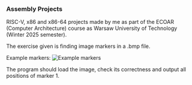 ### Assembly Projects

RISC-V, x86 and x86-64 projects made by me as part of the ECOAR (Computer Architecture) course as Warsaw University of Technology (Winter 2025 semester).

The exercise given is finding image markers in a .bmp file.

Example markers:
![Example markers](https://galera.ii.pw.edu.pl/~zsz/ecoar/images/find_markers/example_markers.bmp)

The program should load the image, check its correctness and output all positions of marker 1.
